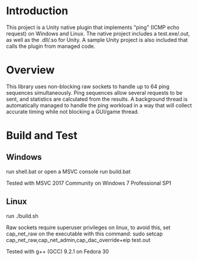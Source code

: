 # Introduction 
This project is a Unity native plugin that implements "ping" (ICMP echo request) on Windows and Linux.
The native project includes a test.exe/.out, as well as the .dll/.so for Unity.
A sample Unity project is also included that calls the plugin from managed code.

# Overview
This library uses non-blocking raw sockets to handle up to 64 ping sequences simultaneously.
Ping sequences allow several requests to be sent, and statistics are calculated from the results.
A background thread is automatically managed to handle the ping workload in a way that will collect accurate timing while not blocking a GUI/game thread.

# Build and Test
## Windows
run shell.bat or open a MSVC console
run build.bat

Tested with MSVC 2017 Community on Windows 7 Professional SP1

## Linux

run ./build.sh

Raw sockets require superuser privileges on linux, to avoid this, set cap_net_raw on the executable with this command:
sudo setcap cap_net_raw,cap_net_admin,cap_dac_override+eip test.out

Tested with g++ (GCC) 9.2.1 on Fedora 30
